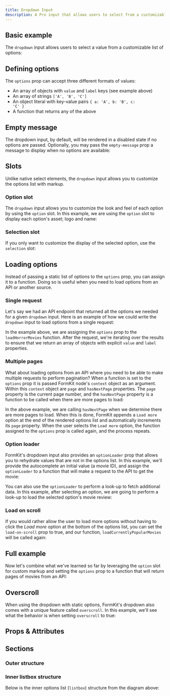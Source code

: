 ```yaml
---
title: Dropdown Input
description: A Pro input that allows users to select from a customizable options list.
---
```


<InputPageHero title="Dropdown"></InputPageHero>

<page-toc></page-toc>

<ProInstallSnippet></ProInstallSnippet>

## Basic example

The `dropdown` input allows users to select a value from a customizable list of options:

<example
name="Dropdown"
:min-height="550"
file="/_content/examples/dropdown/dropdown-base.vue"></example>

## Defining options

The `options` prop can accept three different formats of values:

- An array of objects with `value` and `label` keys (see example above)
- An array of strings <code>['A', 'B', 'C']</code>
- An object literal with key-value pairs <code>{ a: 'A', b: 'B', c: 'C' }</code>
- A function that returns any of the above

## Empty message

The dropdown input, by default, will be rendered in a disabled state if no options are passed. Optionally, you may pass the `empty-message` prop a message to display when no options are available:

<example
name="Dropdown"
:min-height="550"
file="/_content/examples/dropdown/dropdown-empty-message.vue"></example>

## Slots

Unlike native select elements, the `dropdown` input allows you to customize the options list with markup.

### Option slot

The `dropdown` input allows you to customize the look and feel of each option by using the `option` slot. In this example, we are using the `option` slot to display each option's asset; logo and name:

<example
name="Dropdown"
:min-height="550"
file="/_content/examples/dropdown/dropdown-option-slot.vue"></example>

### Selection slot

If you only want to customize the display of the selected option, use the `selection` slot:

<example
name="Dropdown"
:min-height="550"
file="/_content/examples/dropdown/dropdown-selection-slot.vue"></example>

## Loading options

Instead of passing a static list of options to the `options` prop, you can assign it to a function. Doing so is useful when you need to load options from an API or another source.

<!-- Example of loading options via API without pagination. -->

### Single request

Let's say we had an API endpoint that returned all the options we needed for a given `dropdown` input. Here is an example of how we could write the `dropdown` input to load options from a single request:

<example
name="Dropdown"
:min-height="550"
file="/_content/examples/dropdown/dropdown-single-request.vue"></example>

In the example above, we are assigning the `options` prop to the `loadHorrorMovies` function. After the request, we're iterating over the results to ensure that we return an array of objects with explicit `value` and `label` properties.

### Multiple pages

What about loading options from an API where you need to be able to make multiple requests to perform pagination? When a function is set to the `options` prop it is passed FormKit node's `context` object as an argument. Within this `context` object are `page` and `hasNextPage` properties. The `page` property is the current page number, and the `hasNextPage` property is a function to be called when there are more pages to load:

<example
name="Dropdown"
:min-height="550"
file="/_content/examples/dropdown/dropdown-pagination.vue"></example>

In the above example, we are calling `hasNextPage` when we determine there are more pages to load. When this is done, FormKit appends a `Load more` option at the end of the rendered options list and automatically increments its `page` property. When the user selects the `Load more` option, the function assigned to the `options` prop is called again, and the process repeats.

### Option loader

FormKit's dropdown input also provides an `optionLoader` prop that allows you to rehydrate values that are not in the options list. In this example, we'll provide the autocomplete an initial value (a movie ID), and assign the `optionLoader` to a function that will make a request to the API to get the movie:

<example
name="Dropdown"
:min-height="550"
file="/_content/examples/dropdown/dropdown-option-loader.vue"></example>

You can also use the `optionLoader` to perform a look-up to fetch additional data. In this example, after selecting an option, we are going to perform a look-up to load the selected option's movie review:

<example
name="Dropdown"
:min-height="550"
file="/_content/examples/dropdown/dropdown-option-loader-review.vue"></example>

### Load on scroll

If you would rather allow the user to load more options without having to click the <i>Load more</i> option at the bottom of the options list, you can set the `load-on-scroll` prop to true, and our function, `loadCurrentlyPopularMovies` will be called again:

<example
name="Dropdown"
:min-height="550"
file="/_content/examples/dropdown/dropdown-pagination-load-on-scroll.vue"></example>

## Full example

Now let's combine what we've learned so far by leveraging the `option` slot for custom markup and setting the `options` prop to a function that will return pages of movies from an API:

<example
name="Dropdown"
:min-height="550"
file="/_content/examples/dropdown/dropdown-full.vue"></example>

## Overscroll

When using the dropdown with static options, FormKit's dropdown also comes with a unique feature called `overscroll`. In this example, we'll see what the behavior is when setting `overscroll` to true:

<example
name="Dropdown"
:min-height="550"
file="/_content/examples/dropdown/dropdown-overscroll.vue"></example>

## Props & Attributes

<reference-table input="dropdown" :data="[
{prop: 'options', type: 'any', default: '[]', description: 'The list of options the user can select from.'},
{prop: 'load-on-scroll', type: 'boolean', default: 'false', description: 'When set to `true`, the dropdown will try loading more options based on the end-user`s scroll position'}, {prop: 'option-loader', type: 'function', default: 'null', description: 'Used for hydrating initial value, or performing an additional request to load more information of a selected option.'},
{prop: 'empty-message', type: 'string', default: 'undefined', description: 'Renders a message when there are no options to display.'},
]">
</reference-table>

## Sections

<section-keys-intro></section-keys-intro>

### Outer structure

<div>
  <formkit-input-diagram
    class="input-diagram--dropdown-outer"
    :schema="[
        {
          name: 'outer',
          position: 'right',
          children: [
            {
              name: 'wrapper',
              position: 'right',
              children: [
                {
                  name: 'label',
                  position: 'right',
                  content: 'Select t-shirt color',
                  class: 'center-vert'
                },
                {
                  name: 'inner',
                  children: [
                    {
                      name: 'prefixIcon',
                      class: 'tiny-section'
                    },
                    {
                      name: 'prefix',
                      class: 'tiny-section'
                    },
                    {
                      name: 'selector',
                      class: 'flex flex-grow',
                      children: [
                        {
                          name: 'selection',
                          class: 'flex-grow',
                          children: [
                            {
                              name: 'option',
                              content: 'Gray',
                              class: 'flex border-solid',
                              children: [
                                {
                                  name: 'optionLoading',
                                  class: 'flex-grow-0'
                                }
                              ]
                            }
                          ]
                        },
                        {
                            name: 'loaderIcon'
                        },
                        {
                          name: 'selectIcon',
                          content: '⌄',
                          class: 'center-vert'
                        }
                      ]
                    },
                    {
                      name: 'listbox',
                      content: 'Blue Gray Tan',
                      class: 'wrap-text',
                      position: 'right'
                    },
                    {
                      name: 'suffix',
                      position: 'right',
                      class: 'tiny-section'
                    },
                    {
                      name: 'suffixIcon',
                      position: 'right',
                      class: 'tiny-section'
                    },
                  ]
                },
              ]
            },
            {
              name: 'help',
              content: 'Turn sound effects on and off.',
              position: 'right'
            },
            {
              name: 'messages',
              position: 'right',
              children: [
                {
                  name: 'message',
                  content: 'Something wrong happened.',
                  position: 'right'
                }
              ]
            }
          ]
        }
      ]"
  >
  </formkit-input-diagram>
</div>

### Inner listbox structure

Below is the inner options list (`listbox`) structure from the diagram above:

<div>
  <formkit-input-diagram
    class="input-diagram--dropdown"
    :schema="[
        {
          name: 'dropdownWrapper',
          position: 'right',
          children: [
            {
              name: 'listbox',
              position: 'right',
              children: [
              {
                  name: 'emptyMessage',
                  children: [
                    {
                      name: 'emptyMessageInner',
                      content: 'No options to display.',
                    }
                  ]
                },
                {
                  name: 'listitem',
                  class: 'flex flex-grow',
                  position: 'right',
                  children: [
                    {
                      name: 'selectedIcon',
                      content: '✔️'
                    },
                    {
                      name: 'option',
                      content: 'Gray',
                      position: 'right',
                      class: 'flex flex-grow'
                    },
                  ]
                },
                {
                  name: 'loadMore',
                  children: [
                    {
                      name: 'loadMoreInner',
                      children: [
                        {
                          name: 'loaderIcon',
                          content: '⏳',
                          class: 'text-center'
                        }
                      ]
                    },
                  ]
                },
              ]
            },
          ]
        }
      ]"
  >
  </formkit-input-diagram>
</div>


<reference-table type="sectionKeys" primary="section-key" :data="[
  {
    'section-key': 'selector',
    description: 'The selector section is a button element that opens the dropdown options list.'
  },
  {
    'section-key': 'selection',
    description: 'Contains the selected option.'
  },
  {
    'section-key': 'listitem',
    description: 'A list item element that contains the option section.'
  },
  {
    'section-key': 'option',
    description: 'A div that contains the option content.'
  },
  {
    'section-key': 'listbox',
    description: 'The listbox section is a ul element that contains the options list.'
  },
  {
    'section-key': 'dropdownWrapper',
    description: 'Wraps the listbox section. A div that handles scrolling the listbox.'
  },
  {
    'section-key': 'optionLoading',
    description: 'A span element that is conditionally rendered within the selected option when loading is occurring.'
  },
  {
    'section-key': 'loaderIcon',
    description: 'An element for outputting an icon in the selector element when loading is occurring.'
  },
  {
    'section-key': 'selectIcon',
    description: 'An element for outputting an icon in the selector element when the dropdown is closed.'
  },
  {
    'section-key': 'selectedIcon',
    description: 'An element for outputting an icon next to the selected option when inside the listbox.'
  },
  {
    'section-key': 'loadMore',
    description: 'A list item element that is conditionally rendered at the bottom of the options list when there are more pages to load.'
  },
  {
    'section-key': 'loadMoreInner',
    description: 'A span element that acts as a wrapper for the loaderIcon within the loadMore section.'
  },
  {
    'section-key': 'emptyMessage',
    description: 'A list item element that is conditionally rendered when there are no options to display.'
  },
  {
    'section-key': 'emptyMessageInner',
    description: 'A span element that acts as a wrapper for the emptyMessage section.'
  }
]">
</reference-table>
